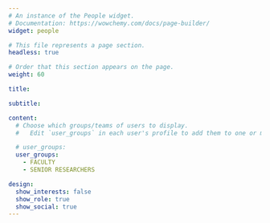 ```yaml
---
# An instance of the People widget.
# Documentation: https://wowchemy.com/docs/page-builder/
widget: people

# This file represents a page section.
headless: true

# Order that this section appears on the page.
weight: 60

title: 

subtitle:

content:
  # Choose which groups/teams of users to display.
  #   Edit `user_groups` in each user's profile to add them to one or more of these groups.

  # user_groups:
  user_groups:
    - FACULTY
    - SENIOR RESEARCHERS    

design:
  show_interests: false
  show_role: true
  show_social: true
---
```

